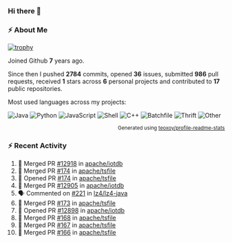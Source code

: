 ### Hi there 👋

### :zap: About Me

[![trophy](https://github-profile-trophy.vercel.app/?username=HTHou&theme=onedark)](https://github.com/ryo-ma/github-profile-trophy)
   
Joined Github **7** years ago.

Since then I pushed **2784** commits, opened **36** issues, submitted **986** pull requests, received **1** stars across **6** personal projects and contributed to **17** public repositories.

Most used languages across my projects:

![Java](https://img.shields.io/static/v1?style=flat-square&label=%E2%A0%80&color=555&labelColor=%23b07219&message=Java%EF%B8%B196.4%25)
![Python](https://img.shields.io/static/v1?style=flat-square&label=%E2%A0%80&color=555&labelColor=%233572A5&message=Python%EF%B8%B10.8%25)
![JavaScript](https://img.shields.io/static/v1?style=flat-square&label=%E2%A0%80&color=555&labelColor=%23f1e05a&message=JavaScript%EF%B8%B10.6%25)
![Shell](https://img.shields.io/static/v1?style=flat-square&label=%E2%A0%80&color=555&labelColor=%2389e051&message=Shell%EF%B8%B10.4%25)
![C++](https://img.shields.io/static/v1?style=flat-square&label=%E2%A0%80&color=555&labelColor=%23f34b7d&message=C%2B%2B%EF%B8%B10.4%25)
![Batchfile](https://img.shields.io/static/v1?style=flat-square&label=%E2%A0%80&color=555&labelColor=%23C1F12E&message=Batchfile%EF%B8%B10.3%25)
![Thrift](https://img.shields.io/static/v1?style=flat-square&label=%E2%A0%80&color=555&labelColor=%23D12127&message=Thrift%EF%B8%B10.2%25)
![Other](https://img.shields.io/static/v1?style=flat-square&label=%E2%A0%80&color=555&labelColor=%23ededed&message=Other%EF%B8%B10.4%25)

<p align="right"><sub>Generated using <a href="https://github.com/marketplace/actions/profile-readme-stats">teoxoy/profile-readme-stats</a></sub></p>


<!--![](https://github.com/HTHou/HTHou/blob/output/github-contribution-grid-snake.svg)-->

<!--![Haonan Hou's github stats](https://github-readme-stats.vercel.app/api?username=HTHou&count_private=true&show_icons=true&theme=onedark)-->

<!--![Haonan Hou's wakatime stats](https://github-readme-stats.vercel.app/api/wakatime?username=HTHou&layout=compact&theme=onedark)-->

<!--![Top Langs](https://github-readme-stats.vercel.app/api/top-langs/?username=HTHou&theme=onedark&layout=compact)-->

### :zap: Recent Activity
<!--START_SECTION:activity-->
1. 🎉 Merged PR [#12918](https://github.com/apache/iotdb/pull/12918) in [apache/iotdb](https://github.com/apache/iotdb)
2. 🎉 Merged PR [#174](https://github.com/apache/tsfile/pull/174) in [apache/tsfile](https://github.com/apache/tsfile)
3. 💪 Opened PR [#174](https://github.com/apache/tsfile/pull/174) in [apache/tsfile](https://github.com/apache/tsfile)
4. 🎉 Merged PR [#12905](https://github.com/apache/iotdb/pull/12905) in [apache/iotdb](https://github.com/apache/iotdb)
5. 🗣 Commented on [#221](https://github.com/lz4/lz4-java/issues/221#issuecomment-2221956171) in [lz4/lz4-java](https://github.com/lz4/lz4-java)
6. 🎉 Merged PR [#173](https://github.com/apache/tsfile/pull/173) in [apache/tsfile](https://github.com/apache/tsfile)
7. 💪 Opened PR [#12898](https://github.com/apache/iotdb/pull/12898) in [apache/iotdb](https://github.com/apache/iotdb)
8. 🎉 Merged PR [#168](https://github.com/apache/tsfile/pull/168) in [apache/tsfile](https://github.com/apache/tsfile)
9. 🎉 Merged PR [#167](https://github.com/apache/tsfile/pull/167) in [apache/tsfile](https://github.com/apache/tsfile)
10. 🎉 Merged PR [#166](https://github.com/apache/tsfile/pull/166) in [apache/tsfile](https://github.com/apache/tsfile)
<!--END_SECTION:activity-->

<!--
**HTHou/HTHou** is a ✨ _special_ ✨ repository because its `README.md` (this file) appears on your GitHub profile.

Here are some ideas to get you started:

- 🔭 I’m currently working on ...
- 🌱 I’m currently learning ...
- 👯 I’m looking to collaborate on ...
- 🤔 I’m looking for help with ...
- 💬 Ask me about ...
- 📫 How to reach me: ...
- 😄 Pronouns: ...
- ⚡ Fun fact: ...
-->
